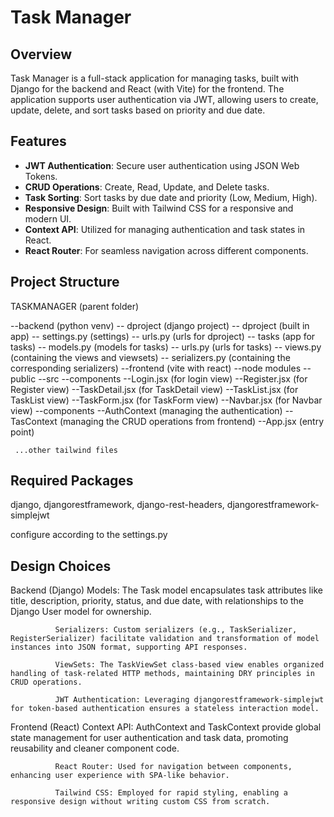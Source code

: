 # Task Manager

## Overview

Task Manager is a full-stack application for managing tasks, built with Django for the backend and React (with Vite) for the frontend. The application supports user authentication via JWT, allowing users to create, update, delete, and sort tasks based on priority and due date.

## Features

- **JWT Authentication**: Secure user authentication using JSON Web Tokens.
- **CRUD Operations**: Create, Read, Update, and Delete tasks.
- **Task Sorting**: Sort tasks by due date and priority (Low, Medium, High).
- **Responsive Design**: Built with Tailwind CSS for a responsive and modern UI.
- **Context API**: Utilized for managing authentication and task states in React.
- **React Router**: For seamless navigation across different components.

## Project Structure

TASKMANAGER                        (parent folder)

  --backend                        (python venv)
     -- dproject                   (django project)
        -- dproject                (built in app)
           -- settings.py          (settings)
           -- urls.py              (urls for dproject)
        -- tasks                   (app for tasks)
           -- models.py            (models for tasks)
           -- urls.py              (urls for tasks)
           -- views.py             (containing the views and viewsets)
           -- serializers.py       (containing the corresponding serializers)
  --frontend                       (vite with react)
     --node modules
     --public
     --src
        --components
           --Login.jsx           (for login view)
           --Register.jsx        (for Register view)
           --TaskDetail.jsx      (for TaskDetail view)
           --TaskList.jsx        (for TaskList view)
           --TaskForm.jsx        (for TaskForm view)
           --Navbar.jsx          (for Navbar view)
        --components
           --AuthContext         (managing the authentication)
           --TasContext          (managing the CRUD operations from frontend)
        --App.jsx                (entry point)
       
     ...other tailwind files         


## Required Packages
 django, djangorestframework, django-rest-headers, djangorestframework-simplejwt

 configure according to the settings.py


## Design Choices

  Backend (Django)
              Models: The Task model encapsulates task attributes like title, description, priority, status, and due date, with relationships to the Django User model for ownership.

              Serializers: Custom serializers (e.g., TaskSerializer, RegisterSerializer) facilitate validation and transformation of model instances into JSON format, supporting API responses.

              ViewSets: The TaskViewSet class-based view enables organized handling of task-related HTTP methods, maintaining DRY principles in CRUD operations.

              JWT Authentication: Leveraging djangorestframework-simplejwt for token-based authentication ensures a stateless interaction model.
  Frontend (React)
              Context API: AuthContext and TaskContext provide global state management for user authentication and task data, promoting reusability and cleaner component code.

              React Router: Used for navigation between components, enhancing user experience with SPA-like behavior.
              
              Tailwind CSS: Employed for rapid styling, enabling a responsive design without writing custom CSS from scratch.